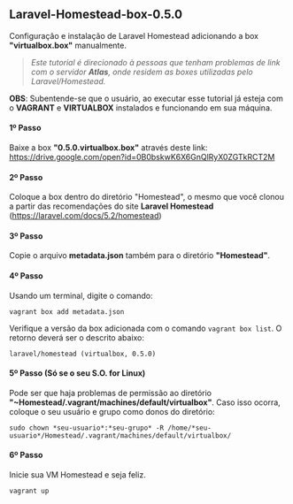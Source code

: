 ##  Laravel-Homestead-box-0.5.0
Configuração e instalação de Laravel Homestead adicionando a box **"virtualbox.box"** manualmente.

> *Este tutorial é direcionado à pessoas que tenham problemas de link com o servidor **Atlas**, onde residem as boxes utilizadas pelo Laravel/Homestead.*

**OBS**: Subentende-se que o usuário, ao executar esse tutorial já esteja com o **VAGRANT** e **VIRTUALBOX** instalados e funcionando em sua máquina.

#### 1º Passo
Baixe a box **"0.5.0.virtualbox.box"** através deste link: https://drive.google.com/open?id=0B0bskwK6X6GnQlRyX0ZGTkRCT2M

#### 2º Passo
Coloque a box dentro do diretório "Homestead", o mesmo que você clonou a partir das recomendações do site **Laravel Homestead** (https://laravel.com/docs/5.2/homestead)

#### 3º Passo
Copie o arquivo **metadata.json** também para o diretório **"Homestead"**.

#### 4º Passo
Usando um terminal, digite o comando:
```
vagrant box add metadata.json
```
Verifique a versão da box adicionada com o comando `vagrant box list`. O retorno deverá ser o descrito abaixo:
```
laravel/homestead (virtualbox, 0.5.0)
```

#### 5º Passo (Só se o seu S.O. for Linux)
Pode ser que haja problemas de permissão ao diretório **"~Homestead/.vagrant/machines/default/virtualbox"**. Caso isso ocorra, coloque o seu usuário e grupo como donos do diretório:
```
sudo chown *seu-usuario*:*seu-grupo* -R /home/*seu-usuario*/Homestead/.vagrant/machines/default/virtualbox/
```

#### 6º Passo
Inicie sua VM Homestead e seja feliz.
```
vagrant up
```







